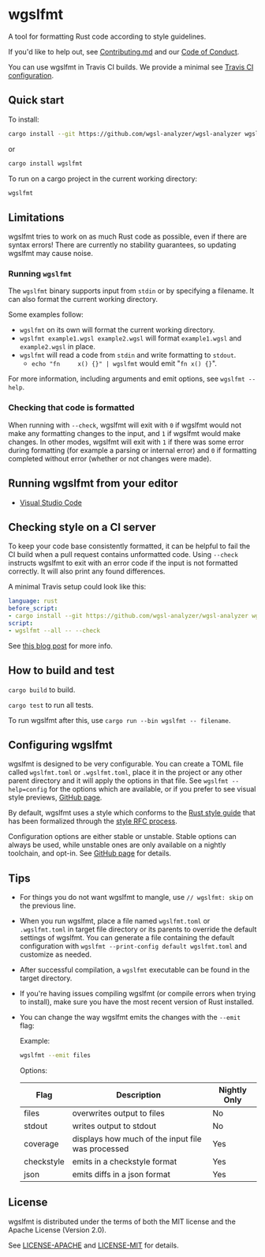 # wgslfmt

<!--
[![linux](https://github.com/wgsl-analyzer/wgslfmt/actions/workflows/linux.yml/badge.svg?event=push)](https://github.com/wgsl-analyzer/wgslfmt/actions/workflows/linux.yml)
[![mac](https://github.com/wgsl-analyzer/wgslfmt/actions/workflows/mac.yml/badge.svg?event=push)](https://github.com/wgsl-analyzer/wgslfmt/actions/workflows/mac.yml)
[![windows](https://github.com/wgsl-analyzer/wgslfmt/actions/workflows/windows.yml/badge.svg?event=push)](https://github.com/wgsl-analyzer/wgslfmt/actions/workflows/windows.yml)
[![crates.io](https://img.shields.io/crates/v/wgslfmt-nightly.svg)](https://crates.io/crates/wgslfmt-nightly)
-->

A tool for formatting Rust code according to style guidelines.

If you'd like to help out, see [Contributing.md](Contributing.md) and our [Code of Conduct](CODE_OF_CONDUCT.md).

You can use wgslfmt in Travis CI builds. We provide a minimal see [Travis CI configuration](#checking-style-on-a-ci-server).

## Quick start

To install:

```bash
cargo install --git https://github.com/wgsl-analyzer/wgsl-analyzer wgslfmt
```

or

```bash
cargo install wgslfmt
```

To run on a cargo project in the current working directory:

```bash
wgslfmt
```

## Limitations

wgslfmt tries to work on as much Rust code as possible, even if there are syntax errors!
There are currently no stability guarantees, so updating wgslfmt may cause noise.

### Running `wgslfmt`

The `wgslfmt` binary supports input from `stdin` or by specifying a filename.
It can also format the current working directory.

Some examples follow:

- `wgslfmt` on its own will format the current working directory.
- `wgslfmt example1.wgsl example2.wgsl` will format `example1.wgsl` and `example2.wgsl` in place.
- `wgslfmt` will read a code from `stdin` and write formatting to `stdout`.
  - `echo "fn     x() {}" | wgslfmt` would emit "`fn x() {}`".

For more information, including arguments and emit options, see `wgslfmt --help`.

### Checking that code is formatted

When running with `--check`, wgslfmt will exit with `0` if wgslfmt would not
make any formatting changes to the input, and `1` if wgslfmt would make changes.
In other modes, wgslfmt will exit with `1` if there was some error during
formatting (for example a parsing or internal error) and `0` if formatting
completed without error (whether or not changes were made).

## Running wgslfmt from your editor

- [Visual Studio Code](https://marketplace.visualstudio.com/items?itemName=wgsl-analyzer.wgsl-analyzer)

## Checking style on a CI server

To keep your code base consistently formatted, it can be helpful to fail the CI build
when a pull request contains unformatted code. Using `--check` instructs
wgslfmt to exit with an error code if the input is not formatted correctly.
It will also print any found differences.

A minimal Travis setup could look like this:

```yaml
language: rust
before_script:
- cargo install --git https://github.com/wgsl-analyzer/wgsl-analyzer wgslfmt
script:
- wgslfmt --all -- --check
```

See [this blog post](https://medium.com/@ag_dubs/enforcing-style-in-ci-for-rust-projects-18f6b09ec69d) for more info.

## How to build and test

`cargo build` to build.

`cargo test` to run all tests.

To run wgslfmt after this, use `cargo run --bin wgslfmt -- filename`.

## Configuring wgslfmt

wgslfmt is designed to be very configurable. You can create a TOML file called
`wgslfmt.toml` or `.wgslfmt.toml`, place it in the project or any other parent
directory and it will apply the options in that file. See `wgslfmt --help=config`
for the options which are available, or if you prefer to see visual style previews,
[GitHub page](https://wgsl-analyzer.github.io/wgslfmt).

By default, wgslfmt uses a style which conforms to the [Rust style guide][style
guide] that has been formalized through the [style RFC
process][fmt rfcs].

Configuration options are either stable or unstable. Stable options can always
be used, while unstable ones are only available on a nightly toolchain, and opt-in.
See [GitHub page](https://wgsl-analyzer.github.io/wgslfmt) for details.

## Tips

- For things you do not want wgslfmt to mangle, use `// wgslfmt: skip` on the previous line.

- When you run wgslfmt, place a file named `wgslfmt.toml` or `.wgslfmt.toml` in
  target file directory or its parents to override the default settings of
  wgslfmt. You can generate a file containing the default configuration with
  `wgslfmt --print-config default wgslfmt.toml` and customize as needed.

- After successful compilation, a `wgslfmt` executable can be found in the target directory.
- If you're having issues compiling wgslfmt (or compile errors when trying to
  install), make sure you have the most recent version of Rust installed.

- You can change the way wgslfmt emits the changes with the `--emit` flag:

  Example:

  ```bash
  wgslfmt --emit files
  ```

  Options:

  | Flag       | Description                                       | Nightly Only |
  | ---------- | ------------------------------------------------- | ------------ |
  | files      | overwrites output to files                        | No           |
  | stdout     | writes output to stdout                           | No           |
  | coverage   | displays how much of the input file was processed | Yes          |
  | checkstyle | emits in a checkstyle format                      | Yes          |
  | json       | emits diffs in a json format                      | Yes          |

## License

wgslfmt is distributed under the terms of both the MIT license and the Apache License (Version 2.0).

See [LICENSE-APACHE](LICENSE-APACHE) and [LICENSE-MIT](LICENSE-MIT) for details.

[fmt rfcs]: https://github.com/rust-dev-tools/fmt-rfcs
[style guide]: https://doc.rust-lang.org/nightly/style-guide/
